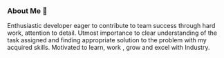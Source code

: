 ### About Me 👋
Enthusiastic developer eager to contribute to team success through hard work, attention to detail. Utmost importance to clear understanding of the task assigned and finding appropriate solution to the problem with my acquired skills. Motivated to learn, work , grow and excel with Industry.

<!--
**amulya30/amulya30** is a ✨ _special_ ✨ repository because its `README.md` (this file) appears on your GitHub profile.

Here are some ideas to get you started:

- 🔭 I’m currently working on ...
- 🌱 I’m currently learning ...
- 👯 I’m looking to collaborate on ...
- 🤔 I’m looking for help with ...
- 💬 Ask me about ...
- 📫 How to reach me: ...
- 😄 Pronouns: ...
- ⚡ Fun fact: ...
-->
